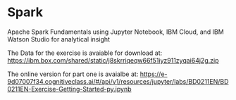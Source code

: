 # Spark
Apache Spark Fundamentals using Jupyter Notebook, IBM Cloud, and IBM Watson Studio for analytical insight

The Data for the exercise is avaiable for download at: https://ibm.box.com/shared/static/j8skrriqeqw66f51iyz911zyqai64j2g.zip

The online version for part one is avaialbe at:
https://e-9d07007f34.cognitiveclass.ai/#/api/v1/resources/jupyter/labs/BD0211EN/BD0211EN-Exercise-Getting-Started-py.ipynb
